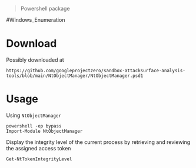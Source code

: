 > Powershell package


#Windows_Enumeration 

# Download

Possibly downloaded at
```
https://github.com/googleprojectzero/sandbox-attacksurface-analysis-tools/blob/main/NtObjectManager/NtObjectManager.psd1
```

# Usage

Using `NtObjectManager`
```
powershell -ep bypass
Import-Module NtObjectManager
```

Display the integrity level of the current process by retrieving and reviewing the assigned access token
```
Get-NtTokenIntegrityLevel
```